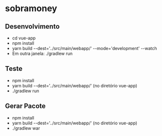 # sobramoney

## Desenvolvimento
* cd vue-app
* npm install
* yarn build --dest='../src/main/webapp/' --mode='development' --watch
* Em outra janela: ./gradlew run


## Teste
* npm install
* yarn build --dest='../src/main/webapp/' (no diretório vue-app)
* ./gradlew run


## Gerar Pacote
* npm install
* yarn build --dest='../src/main/webapp/' (no diretório vue-app)
* ./gradlew war
